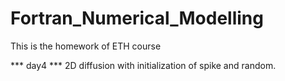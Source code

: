 # Fortran_Numerical_Modelling
This is the homework of ETH course

*** day4 ***
2D diffusion with initialization of spike and random.
